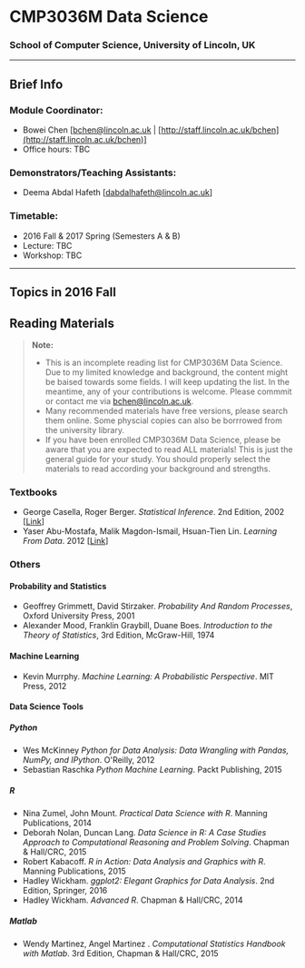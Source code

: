 # CMP3036M Data Science 
### School of Computer Science, University of Lincoln, UK 

---
## Brief Info

### Module Coordinator: 
* Bowei Chen [[bchen@lincoln.ac.uk](mailto:bchen@lincoln.ac.uk) | [http://staff.lincoln.ac.uk/bchen](http://staff.lincoln.ac.uk/bchen)]
* Office hours: TBC

### Demonstrators/Teaching Assistants: 
* Deema Abdal Hafeth [[dabdalhafeth@lincoln.ac.uk](dabdalhafeth@lincoln.ac.uk)]

### Timetable: 
* 2016 Fall & 2017 Spring (Semesters A & B)
* Lecture: TBC
* Workshop: TBC

---
## Topics in 2016 Fall 


## Reading Materials

> **Note:**
>- This is an incomplete reading list for CMP3036M Data Science. Due to my limited knowledge and background, the content might be baised towards some fields. I will keep updating the list. In the meantime, any of your contributions is welcome. Please commmit or contact me via [bchen@lincoln.ac.uk](bchen@lincoln.ac.uk). 
>- Many recommended materials have free versions, please search them online. Some physcial copies can also be borrrowed from the university library. 
>- If you have been enrolled CMP3036M Data Science, please be aware that you are expected to read ALL materials! This is just the general guide for your study. You should properly select the materials to read according your background and strengths. 

### Textbooks
- George Casella, Roger Berger. *Statistical Inference*. 2nd Edition, 2002 [[Link](http://www.cengage.com/search/productOverview.do?N=16+4294945500&Ntk=P_EPI&Ntt=24775198043600432521413985511605179&Ntx=mode%2Bmatchallpartial)]
- Yaser Abu-Mostafa, Malik Magdon-Ismail, Hsuan-Tien Lin. *Learning From Data*. 2012 [[Link](http://amlbook.com/)]

### Others

#### Probability and Statistics
- Geoffrey Grimmett, David Stirzaker. *Probability And Random Processes*, Oxford University Press, 2001
- Alexander Mood, Franklin Graybill, Duane Boes. *Introduction to the Theory of Statistics*, 3rd Edition, McGraw-Hill, 1974

#### Machine Learning
- Kevin Murrphy. *Machine Learning: A Probabilistic Perspective*. MIT Press, 2012

#### Data Science Tools

##### Python
- Wes McKinney *Python for Data Analysis: Data Wrangling with Pandas, NumPy, and IPython*. O'Reilly, 2012
- Sebastian Raschka *Python Machine Learning*. Packt Publishing, 2015
  
##### R
- Nina Zumel, John Mount. *Practical Data Science with R*. Manning Publications, 2014
- Deborah Nolan, Duncan Lang. *Data Science in R: A Case Studies Approach to Computational Reasoning and Problem Solving*. Chapman & Hall/CRC, 2015
- Robert Kabacoff. *R in Action: Data Analysis and Graphics with R*. Manning Publications, 2015
- Hadley Wickham. *ggplot2: Elegant Graphics for Data Analysis*. 2nd Edition, Springer, 2016
- Hadley Wickham. *Advanced R*. Chapman & Hall/CRC, 2014

##### Matlab
- Wendy Martinez, Angel Martinez . *Computational Statistics Handbook with Matlab*. 3rd Edition, Chapman & Hall/CRC, 2015
